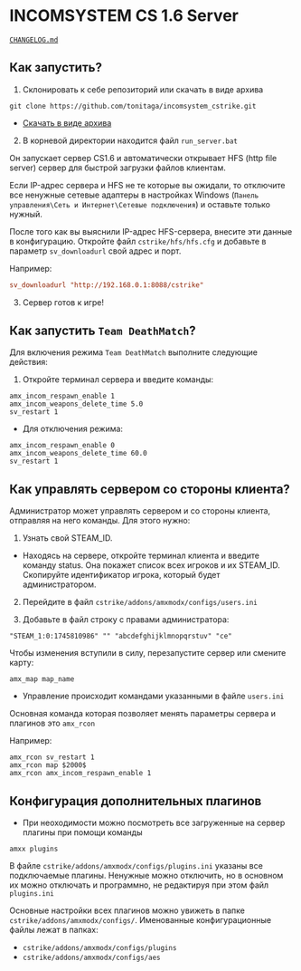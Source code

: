 # INCOMSYSTEM CS 1.6 Server

[`CHANGELOG.md`](./CHANGELOG.md)

## Как запустить?

1) Склонировать к себе репозиторий или скачать в виде архива 

```shell
git clone https://github.com/tonitaga/incomsystem_cstrike.git
```

- [Скачать в виде архива](https://github.com/tonitaga/incomsystem_cstrike/archive/refs/heads/main.zip)


2) В корневой директории находится файл `run_server.bat`

Он запускает сервер CS1.6 и автоматически открывает HFS (http file server) сервер для быстрой загрузки файлов клиентам.

Если IP-адрес сервера и HFS не те которые вы ожидали, то отключите все ненужные сетевые адаптеры в настройках Windows (`Панель управления\Сеть и Интернет\Сетевые подключения`) и оставьте только нужный.

После того как вы выяснили IP-адрес HFS-сервера, внесите эти данные в конфигурацию. Откройте файл `cstrike/hfs/hfs.cfg` и добавьте в параметр `sv_downloadurl` свой адрес и порт.


Например:
```cfg
sv_downloadurl "http://192.168.0.1:8088/cstrike"
```

3) Сервер готов к игре!

## Как запустить `Team DeathMatch`?

Для включения режима `Team DeathMatch` выполните следующие действия:

1. Откройте терминал сервера и введите команды:

```
amx_incom_respawn_enable 1
amx_incom_weapons_delete_time 5.0
sv_restart 1
```

- Для отключения режима:

```
amx_incom_respawn_enable 0
amx_incom_weapons_delete_time 60.0
sv_restart 1
```

## Как управлять сервером со стороны клиента?

Администратор может управлять сервером и со стороны клиента, отправляя на него команды. Для этого нужно:

1. Узнать свой STEAM_ID.

* Находясь на сервере, откройте терминал клиента и введите команду status. Она покажет список всех игроков и их STEAM_ID. Скопируйте идентификатор игрока, который будет администратором.

2. Перейдите в файл `cstrike/addons/amxmodx/configs/users.ini`

3. Добавьте в файл строку с правами администратора:

```
"STEAM_1:0:1745810986" "" "abcdefghijklmnopqrstuv" "ce"
```

Чтобы изменения вступили в силу, перезапустите сервер или смените карту:

```
amx_map map_name
```

- Управление происходит командами указанными в файле `users.ini`

Основная команда которая позволяет менять параметры сервера и плагинов это `amx_rcon`

Например:
```
amx_rcon sv_restart 1
amx_rcon map $2000$
amx_rcon amx_incom_respawn_enable 1
```

## Конфигурация дополнительных плагинов

- При неоходимости можно посмотреть все загруженные на сервер плагины при помощи команды

```
amxx plugins
```

В файле `cstrike/addons/amxmodx/configs/plugins.ini` указаны все подключаемые плагины. Ненужные можно отключить, но в основном их можно отключать и программно, не редактируя при этом файл `plugins.ini`

Основные настройки всех плагинов можно увижеть в папке `cstrike/addons/amxmodx/configs/`. Именованные конфигурационные файлы лежат в папках:

- `cstrike/addons/amxmodx/configs/plugins`
- `cstrike/addons/amxmodx/configs/aes`